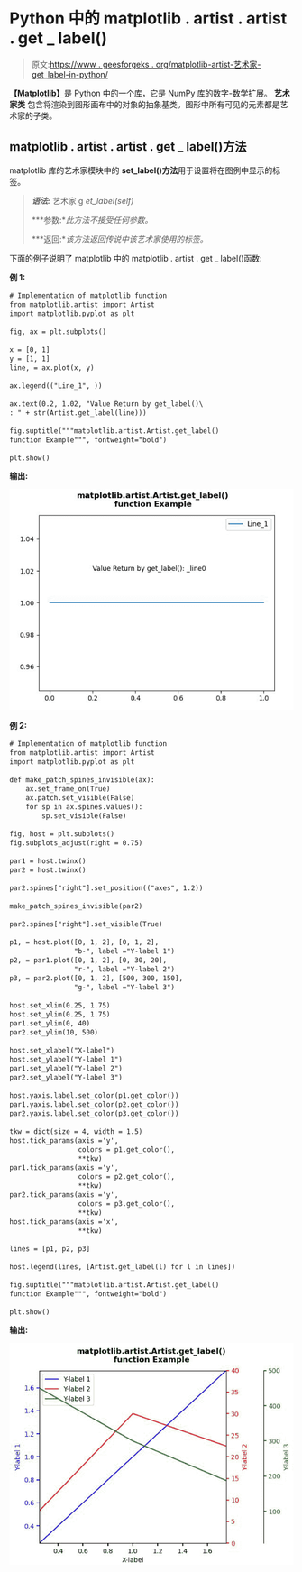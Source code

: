 # Python 中的 matplotlib . artist . artist . get _ label()

> 原文:[https://www . geesforgeks . org/matplotlib-artist-艺术家-get_label-in-python/](https://www.geeksforgeeks.org/matplotlib-artist-artist-get_label-in-python/)

[**【Matplotlib】**](https://www.geeksforgeeks.org/python-introduction-matplotlib/)是 Python 中的一个库，它是 NumPy 库的数字-数学扩展。 **艺术家类** 包含将渲染到图形画布中的对象的抽象基类。图形中所有可见的元素都是艺术家的子类。

## matplotlib . artist . artist . get _ label()方法

matplotlib 库的艺术家模块中的 **set_label()方法**用于设置将在图例中显示的标签。

> ***语法:*** 艺术家 g *et_label(self)*
> 
> ***参数:**此方法不接受任何参数。*
> 
> ***返回:**该方法返回传说中该艺术家使用的标签。*

下面的例子说明了 matplotlib 中的 matplotlib . artist . get _ label()函数:

**例 1:**

```
# Implementation of matplotlib function
from matplotlib.artist import Artist 
import matplotlib.pyplot as plt 

fig, ax = plt.subplots() 

x = [0, 1] 
y = [1, 1] 
line, = ax.plot(x, y) 

ax.legend(("Line_1", )) 

ax.text(0.2, 1.02, "Value Return by get_label()\
: " + str(Artist.get_label(line)))  

fig.suptitle("""matplotlib.artist.Artist.get_label()
function Example""", fontweight="bold")

plt.show()
```

**输出:**

![](img/8ea621cdb2ba2b242fd596ff2589914b.png)

**例 2:**

```
# Implementation of matplotlib function
from matplotlib.artist import Artist 
import matplotlib.pyplot as plt 

def make_patch_spines_invisible(ax): 
    ax.set_frame_on(True) 
    ax.patch.set_visible(False) 
    for sp in ax.spines.values(): 
        sp.set_visible(False) 

fig, host = plt.subplots() 
fig.subplots_adjust(right = 0.75) 

par1 = host.twinx() 
par2 = host.twinx() 

par2.spines["right"].set_position(("axes", 1.2)) 

make_patch_spines_invisible(par2) 

par2.spines["right"].set_visible(True) 

p1, = host.plot([0, 1, 2], [0, 1, 2], 
                "b-", label ="Y-label 1") 
p2, = par1.plot([0, 1, 2], [0, 30, 20], 
                "r-", label ="Y-label 2") 
p3, = par2.plot([0, 1, 2], [500, 300, 150],  
                "g-", label ="Y-label 3") 

host.set_xlim(0.25, 1.75) 
host.set_ylim(0.25, 1.75) 
par1.set_ylim(0, 40) 
par2.set_ylim(10, 500) 

host.set_xlabel("X-label") 
host.set_ylabel("Y-label 1") 
par1.set_ylabel("Y-label 2") 
par2.set_ylabel("Y-label 3") 

host.yaxis.label.set_color(p1.get_color()) 
par1.yaxis.label.set_color(p2.get_color()) 
par2.yaxis.label.set_color(p3.get_color()) 

tkw = dict(size = 4, width = 1.5) 
host.tick_params(axis ='y',  
                 colors = p1.get_color(),  
                 **tkw) 
par1.tick_params(axis ='y',  
                 colors = p2.get_color(), 
                 **tkw) 
par2.tick_params(axis ='y', 
                 colors = p3.get_color(), 
                 **tkw) 
host.tick_params(axis ='x', 
                 **tkw) 

lines = [p1, p2, p3] 

host.legend(lines, [Artist.get_label(l) for l in lines])  

fig.suptitle("""matplotlib.artist.Artist.get_label()
function Example""", fontweight="bold")

plt.show()
```

**输出:**

![](img/1b1ede13a6ecc56f550d71244b3d0947.png)